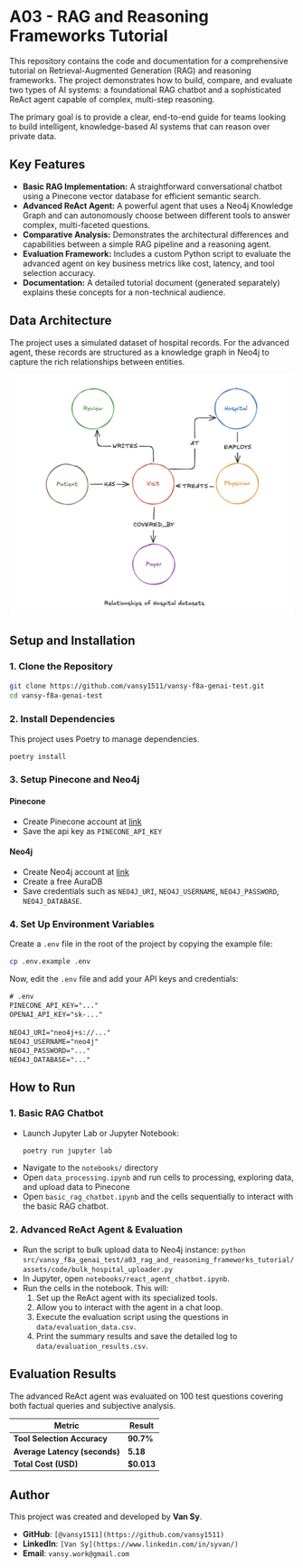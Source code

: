 # A03 - RAG and Reasoning Frameworks Tutorial

This repository contains the code and documentation for a comprehensive tutorial on Retrieval-Augmented Generation (RAG) and reasoning frameworks. The project demonstrates how to build, compare, and evaluate two types of AI systems: a foundational RAG chatbot and a sophisticated ReAct agent capable of complex, multi-step reasoning.

The primary goal is to provide a clear, end-to-end guide for teams looking to build intelligent, knowledge-based AI systems that can reason over private data.

## Key Features

-   **Basic RAG Implementation:** A straightforward conversational chatbot using a Pinecone vector database for efficient semantic search.
-   **Advanced ReAct Agent:** A powerful agent that uses a Neo4j Knowledge Graph and can autonomously choose between different tools to answer complex, multi-faceted questions.
-   **Comparative Analysis:** Demonstrates the architectural differences and capabilities between a simple RAG pipeline and a reasoning agent.
-   **Evaluation Framework:** Includes a custom Python script to evaluate the advanced agent on key business metrics like cost, latency, and tool selection accuracy.
-   **Documentation:** A detailed tutorial document (generated separately) explains these concepts for a non-technical audience.

## Data Architecture

The project uses a simulated dataset of hospital records. For the advanced agent, these records are structured as a knowledge graph in Neo4j to capture the rich relationships between entities.

<img src="src/vansy_f8a_genai_test/a03_rag_and_reasoning_frameworks_tutorial/assets/diagrams/hospital_dataset_relationships.png" alt="Logo" style="width:700px;"/>


## Setup and Installation


### 1. Clone the Repository

```bash
git clone https://github.com/vansy1511/vansy-f8a-genai-test.git
cd vansy-f8a-genai-test
```

### 2. Install Dependencies

This project uses Poetry to manage dependencies.

```bash
poetry install
```

### 3. Setup Pinecone and Neo4j

#### Pinecone
- Create Pinecone account at [link](https://app.pinecone.io/organizations/-OT0QXLFQ4Mm2p_BkE71/projects/a4da8553-33b8-44c5-8eea-e542fd0b8a55/indexes)
- Save the api key as `PINECONE_API_KEY`

#### Neo4j
- Create Neo4j account at [link](https://login.neo4j.com)
- Create a free AuraDB
- Save credentials such as `NEO4J_URI`, `NEO4J_USERNAME`, `NEO4J_PASSWORD`, `NEO4J_DATABASE`.

### 4. Set Up Environment Variables

Create a `.env` file in the root of the project by copying the example file:

```bash
cp .env.example .env
```

Now, edit the `.env` file and add your API keys and credentials:

```
# .env
PINECONE_API_KEY="..."
OPENAI_API_KEY="sk-..."

NEO4J_URI="neo4j+s://..."
NEO4J_USERNAME="neo4j"
NEO4J_PASSWORD="..."
NEO4J_DATABASE="..."
```


## How to Run

### 1. Basic RAG Chatbot

-   Launch Jupyter Lab or Jupyter Notebook:
    ```bash
    poetry run jupyter lab
    ```
-   Navigate to the `notebooks/` directory 
-   Open `data_processing.ipynb` and run cells to processing, exploring data, and upload data to Pinecone
-   Open `basic_rag_chatbot.ipynb` and the cells sequentially to interact with the basic RAG chatbot.

### 2. Advanced ReAct Agent & Evaluation

-   Run the script to bulk upload data to Neo4j instance: `python src/vansy_f8a_genai_test/a03_rag_and_reasoning_frameworks_tutorial/assets/code/bulk_hospital_uploader.py`
-   In Jupyter, open `notebooks/react_agent_chatbot.ipynb`.
-   Run the cells in the notebook. This will:
    1.  Set up the ReAct agent with its specialized tools.
    2.  Allow you to interact with the agent in a chat loop.
    3.  Execute the evaluation script using the questions in `data/evaluation_data.csv`.
    4.  Print the summary results and save the detailed log to `data/evaluation_results.csv`.

## Evaluation Results

The advanced ReAct agent was evaluated on 100 test questions covering both factual queries and subjective analysis.

| Metric                        | Result    |
| ----------------------------- | --------- |
| **Tool Selection Accuracy**   | **90.7%** |
| **Average Latency (seconds)** | **5.18**  |
| **Total Cost (USD)**          | **$0.013**  |

## Author

This project was created and developed by **Van Sy**.

-   **GitHub**: `[@vansy1511](https://github.com/vansy1511)`
-   **LinkedIn**: `[Van Sy](https://www.linkedin.com/in/syvan/)`
-   **Email**: `vansy.work@gmail.com`